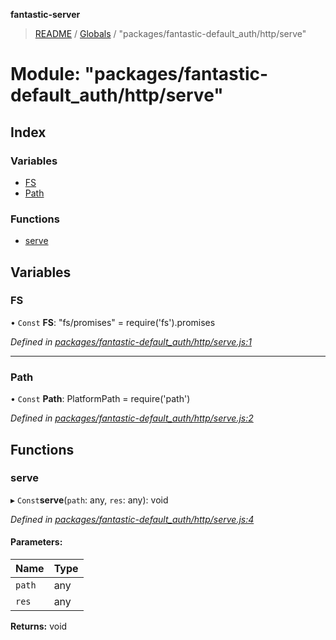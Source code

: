 **fantastic-server**

> [README](../README.md) / [Globals](../globals.md) / "packages/fantastic-default_auth/http/serve"

# Module: "packages/fantastic-default_auth/http/serve"

## Index

### Variables

* [FS](_packages_fantastic_default_auth_http_serve_.md#fs)
* [Path](_packages_fantastic_default_auth_http_serve_.md#path)

### Functions

* [serve](_packages_fantastic_default_auth_http_serve_.md#serve)

## Variables

### FS

• `Const` **FS**: "fs/promises" = require('fs').promises

*Defined in [packages/fantastic-default_auth/http/serve.js:1](https://github.com/besimorhino/project-fantastic/blob/af5d0de/packages/fantastic-default_auth/http/serve.js#L1)*

___

### Path

• `Const` **Path**: PlatformPath = require('path')

*Defined in [packages/fantastic-default_auth/http/serve.js:2](https://github.com/besimorhino/project-fantastic/blob/af5d0de/packages/fantastic-default_auth/http/serve.js#L2)*

## Functions

### serve

▸ `Const`**serve**(`path`: any, `res`: any): void

*Defined in [packages/fantastic-default_auth/http/serve.js:4](https://github.com/besimorhino/project-fantastic/blob/af5d0de/packages/fantastic-default_auth/http/serve.js#L4)*

#### Parameters:

Name | Type |
------ | ------ |
`path` | any |
`res` | any |

**Returns:** void

